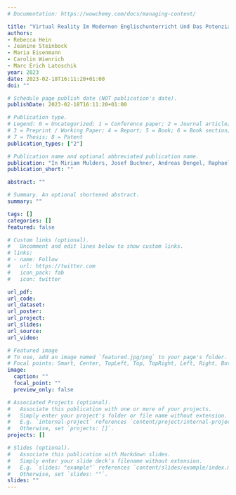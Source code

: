```yaml
---
# Documentation: https://wowchemy.com/docs/managing-content/

title: "Virtual Reality Im Modernen Englischunterricht Und Das Potenzial Für Inter  Und Transkulturelles Lernen - Eine Pilotstudie"
authors:
- Rebecca Hein
- Jeanine Steinbock
- Maria Eisenmann
- Carolin Wienrich
- Marc Erich Latoschik
year: 2023
date: 2023-02-18T16:11:20+01:00
doi: ""

# Schedule page publish date (NOT publication's date).
publishDate: 2023-02-18T16:11:20+01:00

# Publication type.
# Legend: 0 = Uncategorized; 1 = Conference paper; 2 = Journal article;
# 3 = Preprint / Working Paper; 4 = Report; 5 = Book; 6 = Book section;
# 7 = Thesis; 8 = Patent
publication_types: ["2"]

# Publication name and optional abbreviated publication name.
publication: "In Miriam Mulders, Josef Buchner, Andreas Dengel, Raphael Zender (Eds.), *MedienPädagogik: Zeitschrift für Theorie Und Praxis Der Medienbildung* (51), pp. 191-213. 2023."
publication_short: ""

abstract: ""

# Summary. An optional shortened abstract.
summary: ""

tags: []
categories: []
featured: false

# Custom links (optional).
#   Uncomment and edit lines below to show custom links.
# links:
# - name: Follow
#   url: https://twitter.com
#   icon_pack: fab
#   icon: twitter

url_pdf:
url_code:
url_dataset:
url_poster:
url_project:
url_slides:
url_source:
url_video:

# Featured image
# To use, add an image named `featured.jpg/png` to your page's folder. 
# Focal points: Smart, Center, TopLeft, Top, TopRight, Left, Right, BottomLeft, Bottom, BottomRight.
image:
  caption: ""
  focal_point: ""
  preview_only: false

# Associated Projects (optional).
#   Associate this publication with one or more of your projects.
#   Simply enter your project's folder or file name without extension.
#   E.g. `internal-project` references `content/project/internal-project/index.md`.
#   Otherwise, set `projects: []`.
projects: []

# Slides (optional).
#   Associate this publication with Markdown slides.
#   Simply enter your slide deck's filename without extension.
#   E.g. `slides: "example"` references `content/slides/example/index.md`.
#   Otherwise, set `slides: ""`.
slides: ""
---
```

